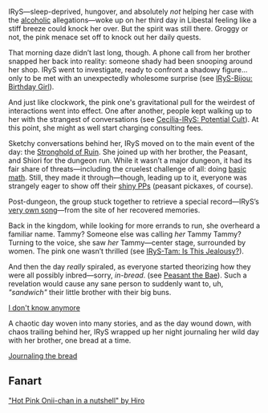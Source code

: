 IRyS—sleep-deprived, hungover, and absolutely _not_ helping her case with the [alcoholic](https://www.youtube.com/live/EKjcWfEGsB0?si=CgvbYR_kAf7Wh2dB&t=270) allegations—woke up on her third day in Libestal feeling like a stiff breeze could knock her over. But the spirit was still there. Groggy or not, the pink menace set off to knock out her daily quests.

That morning daze didn’t last long, though. A phone call from her brother snapped her back into reality: someone shady had been snooping around her shop. IRyS went to investigate, ready to confront a shadowy figure… only to be met with an unexpectedly wholesome surprise (see [IRyS-Bijou: Birthday Girl](#edge:irys-bijou)).

And just like clockwork, the pink one's gravitational pull for the weirdest of interactions went into effect. One after another, people kept walking up to her with the strangest of conversations (see [Cecilia-IRyS: Potential Cult](#edge:cecilia-irys)). At this point, she might as well start charging consulting fees.

Sketchy conversations behind her, IRyS moved on to the main event of the day: the [Stronghold of Ruin](https://www.youtube.com/live/EKjcWfEGsB0?si=EFADi02eXHVT3guy&t=2633). She joined up with her brother, the Peasant, and Shiori for the dungeon run. While it wasn’t a major dungeon, it had its fair share of threats—including the cruelest challenge of all: doing [basic math](https://www.youtube.com/live/EKjcWfEGsB0?si=AekGs4GK1BLtsKjh&t=3013). Still, they made it through—though, leading up to it, everyone was strangely eager to show off their [shiny PPs](https://www.youtube.com/live/EKjcWfEGsB0?si=oN4UqMFFhl86YwaP&t=2216) (peasant pickaxes, of course).

Post-dungeon, the group stuck together to retrieve a special record—IRyS’s [very own song](https://www.youtube.com/live/EKjcWfEGsB0?si=0I04ddSjUfu8ZX3v&t=6582)—from the site of her recovered memories.

Back in the kingdom, while looking for more errands to run, she overheard a familiar name. Tammy? Someone else was calling _her_ Tammy Tammy? Turning to the voice, she saw _her_ Tammy—center stage, surrounded by women. The pink one wasn’t thrilled (see [IRyS-Tam: Is This Jealousy?](#edge:irys-kronii)).

And then the day _really_ spiraled, as everyone started theorizing how they were all possibly inbred—sorry, _in-bread_. (see [Peasant the Bae](#node:bae)). Such a revelation would cause any sane person to suddenly want to, uh, _"sandwich"_ their little brother with their big buns.

[I don't know anymore](#embed:https://www.youtube.com/live/EKjcWfEGsB0?si=qANkilpIyeBOmiVE&t=9458)

A chaotic day woven into many stories, and as the day wound down, with chaos trailing behind her, IRyS wrapped up her night journaling her wild day with her brother, one bread at a time.

[Journaling the bread](#embed:https://www.youtube.com/live/EKjcWfEGsB0?si=yEZ_o8DjW8P6YgUw&t=11508)

## Fanart

["Hot Pink Onii-chan in a nutshell" by Hiro](https://x.com/hiroavrs/status/1919392962670452788)
